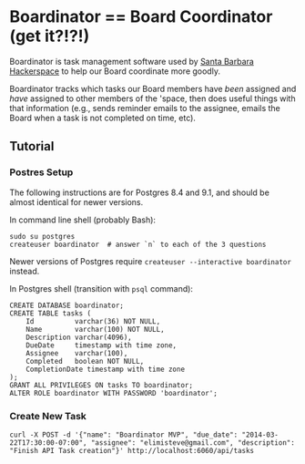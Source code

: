 # Boardinator == Board Coordinator (get it?!?!)

Boardinator is task management software used by [Santa Barbara
Hackerspace](http://sbhackerspace.com) to help our Board coordinate
more goodly.

Boardinator tracks which tasks our Board members have _been_ assigned
and _have_ assigned to other members of the 'space, then does useful
things with that information (e.g., sends reminder emails to the
assignee, emails the Board when a task is not completed on time, etc).


## Tutorial

### Postres Setup

The following instructions are for Postgres 8.4 and 9.1, and should be
almost identical for newer versions.

In command line shell (probably Bash):

```
sudo su postgres
createuser boardinator  # answer `n` to each of the 3 questions
```

Newer versions of Postgres require `createuser --interactive
boardinator` instead.

In Postgres shell (transition with `psql` command):

```
CREATE DATABASE boardinator;
CREATE TABLE tasks (
    Id          varchar(36) NOT NULL,
    Name        varchar(100) NOT NULL,
    Description varchar(4096),
    DueDate     timestamp with time zone,
    Assignee    varchar(100),
    Completed   boolean NOT NULL,
    CompletionDate timestamp with time zone
);
GRANT ALL PRIVILEGES ON tasks TO boardinator;
ALTER ROLE boardinator WITH PASSWORD 'boardinator';
```


### Create New Task

```
curl -X POST -d '{"name": "Boardinator MVP", "due_date": "2014-03-22T17:30:00-07:00", "assignee": "elimisteve@gmail.com", "description": "Finish API Task creation"}' http://localhost:6060/api/tasks
```
